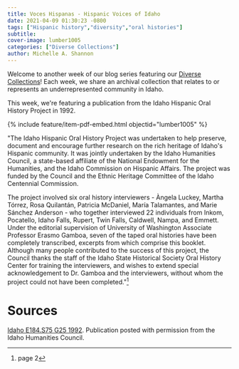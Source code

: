```yaml
---
title: Voces Hispanas - Hispanic Voices of Idaho
date: 2021-04-09 01:30:23 -0800
tags: ["Hispanic history","diversity","oral histories"]
subtitle: 
cover-image: lumber1005
categories: ["Diverse Collections"]
author: Michelle A. Shannon
---
```


Welcome to another week of our blog series featuring our [Diverse Collections](https://harvester.lib.uidaho.edu/series/diversecollections.html)! Each week, we share an archival collection that relates to or represents an underrepresented community in Idaho.

This week, we're featuring a publication from the Idaho Hispanic Oral History Project in 1992.

{% include feature/item-pdf-embed.html objectid="lumber1005" %}

"The Idaho Hispanic Oral History Project was undertaken to help preserve, document and encourage further research on the rich heritage of Idaho's Hispanic community. It was jointly undertaken by the Idaho Humanities Council, a state-based affiliate of the National Endowment for the Humanities, and the Idaho Commission on Hispanic Affairs. The project was funded by the Council and the Ethnic Heritage Committee of the Idaho Centennial Commission.

The project involved six oral history interviewers - Àngela Luckey, Martha Tórrez, Rosa Quilantán, Patricia McDaniel, María Talamantes, and Marie Sánchez Anderson - who together interviewed 22 individuals from Inkom, Pocatello, Idaho Falls, Rupert, Twin Falls, Caldwell, Nampa, and Emmett. Under the editorial supervision of University of Washington Associate Professor Erasmo Gamboa, seven of the taped oral histories have been completely transcribed, excerpts from which comprise this booklet. Although many people contributed to the success of this project, the Council thanks the staff of the Idaho State Historical Society Oral History Center for training the interviewers, and wishes to extend special acknowledgement to Dr. Gamboa and the interviewers, without whom the project could not have been completed."[^1]

# Sources

[Idaho E184.S75 G25 1992](https://alliance-primo.hosted.exlibrisgroup.com/permalink/f/m1uotc/CP71151724860001451). Publication posted with permission from the Idaho Humanities Council. 

[^1]: page 2